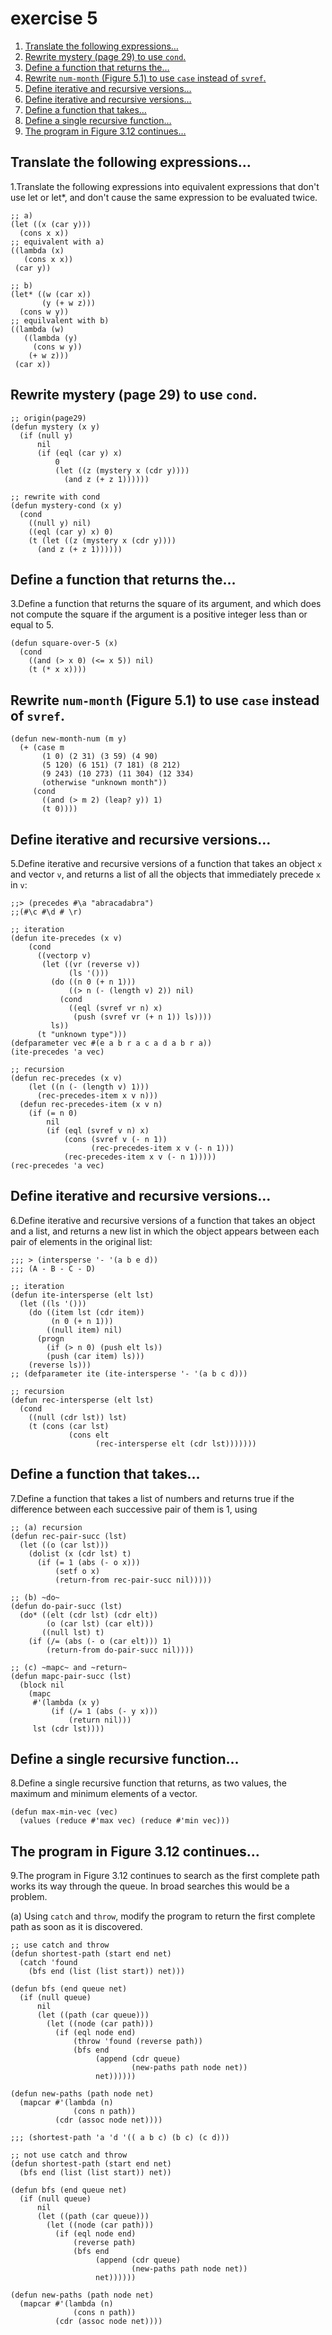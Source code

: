 

# exercise 5

1.  [Translate the following expressions&#x2026;](#orgfda2cea)
2.  [Rewrite mystery (page 29) to use `cond`.](#orgbc6c903)
3.  [Define a function that returns the&#x2026;](#org6b95261)
4.  [Rewrite `num-month` (Figure 5.1) to use `case` instead of `svref`.](#org8ab8604)
5.  [Define iterative and recursive versions&#x2026;](#org8cea0d0)
6.  [Define iterative and recursive versions&#x2026;](#org71644a8)
7.  [Define a function that takes&#x2026;](#org19044bf)
8.  [Define a single recursive function&#x2026;](#orgf695d3d)
9.  [The program in Figure 3.12 continues&#x2026;](#org9b41149)


<a id="orgfda2cea"></a>

## Translate the following expressions&#x2026;

1.Translate the following expressions into equivalent expressions that don't use let or let\*, and don't cause the same expression to be evaluated twice.

    ;; a)
    (let ((x (car y)))
      (cons x x))
    ;; equivalent with a)
    ((lambda (x)
       (cons x x))
     (car y))
    
    ;; b)
    (let* ((w (car x))
           (y (+ w z)))
      (cons w y))
    ;; equilvalent with b)
    ((lambda (w)
       ((lambda (y)
         (cons w y))
        (+ w z)))
     (car x))


<a id="orgbc6c903"></a>

## Rewrite mystery (page 29) to use `cond`.

    ;; origin(page29)
    (defun mystery (x y)
      (if (null y)
          nil
          (if (eql (car y) x)
              0
              (let ((z (mystery x (cdr y))))
                (and z (+ z 1))))))

    ;; rewrite with cond
    (defun mystery-cond (x y)
      (cond
        ((null y) nil)
        ((eql (car y) x) 0)
        (t (let ((z (mystery x (cdr y))))
          (and z (+ z 1))))))


<a id="org6b95261"></a>

## Define a function that returns the&#x2026;

3.Define a function that returns the square of its argument, and which does not compute the square if the argument is a positive integer less than or equal to 5.

    (defun square-over-5 (x)
      (cond
        ((and (> x 0) (<= x 5)) nil)
        (t (* x x))))


<a id="org8ab8604"></a>

## Rewrite `num-month` (Figure 5.1) to use `case` instead of `svref`.

    (defun new-month-num (m y)
      (+ (case m
           (1 0) (2 31) (3 59) (4 90)
           (5 120) (6 151) (7 181) (8 212)
           (9 243) (10 273) (11 304) (12 334)
           (otherwise "unknown month"))
         (cond
           ((and (> m 2) (leap? y)) 1)
           (t 0))))


<a id="org8cea0d0"></a>

## Define iterative and recursive versions&#x2026;

5.Define iterative and recursive versions of a function that takes an object `x` and vector `v`, and returns a list of all the objects that immediately precede `x` in `v`:

    ;;> (precedes #\a "abracadabra")
    ;;(#\c #\d # \r)

    ;; iteration
    (defun ite-precedes (x v)
        (cond
          ((vectorp v)
           (let ((vr (reverse v))
                 (ls '()))
             (do ((n 0 (+ n 1)))
                 ((> n (- (length v) 2)) nil)
               (cond
                 ((eql (svref vr n) x)
                  (push (svref vr (+ n 1)) ls))))
             ls))
          (t "unknown type")))
    (defparameter vec #(e a b r a c a d a b r a))
    (ite-precedes 'a vec)

    ;; recursion
    (defun rec-precedes (x v)
        (let ((n (- (length v) 1)))
          (rec-precedes-item x v n)))
      (defun rec-precedes-item (x v n)
        (if (= n 0)
            nil
            (if (eql (svref v n) x)
                (cons (svref v (- n 1))
                      (rec-precedes-item x v (- n 1)))
                (rec-precedes-item x v (- n 1)))))
    (rec-precedes 'a vec)


<a id="org71644a8"></a>

## Define iterative and recursive versions&#x2026;

6.Define iterative and recursive versions of a function that takes an object and a list, and returns a new list in which the object appears between each pair of elements in the original list:

    ;;; > (intersperse '- '(a b e d))
    ;;; (A - B - C - D)
    
    ;; iteration
    (defun ite-intersperse (elt lst)
      (let ((ls '()))
        (do ((item lst (cdr item))
             (n 0 (+ n 1)))
            ((null item) nil)
          (progn
            (if (> n 0) (push elt ls))
            (push (car item) ls)))
        (reverse ls)))
    ;; (defparameter ite (ite-intersperse '- '(a b c d)))
    
    ;; recursion
    (defun rec-intersperse (elt lst)
      (cond
        ((null (cdr lst)) lst)
        (t (cons (car lst)
                 (cons elt
                       (rec-intersperse elt (cdr lst)))))))


<a id="org19044bf"></a>

## Define a function that takes&#x2026;

7.Define a function that takes a list of numbers and returns true if the
difference between each successive pair of them is 1, using

    ;; (a) recursion
    (defun rec-pair-succ (lst)
      (let ((o (car lst)))
        (dolist (x (cdr lst) t)
          (if (= 1 (abs (- o x)))
              (setf o x)
              (return-from rec-pair-succ nil)))))
    
    ;; (b) ~do~
    (defun do-pair-succ (lst)
      (do* ((elt (cdr lst) (cdr elt))
            (o (car lst) (car elt)))
           ((null lst) t)
        (if (/= (abs (- o (car elt))) 1)
            (return-from do-pair-succ nil))))
    
    ;; (c) ~mapc~ and ~return~
    (defun mapc-pair-succ (lst)
      (block nil
        (mapc
         #'(lambda (x y)
             (if (/= 1 (abs (- y x)))
                 (return nil)))
         lst (cdr lst))))


<a id="orgf695d3d"></a>

## Define a single recursive function&#x2026;

8.Define a single recursive function that returns, as two values, the maximum and minimum elements of a vector.

    (defun max-min-vec (vec)
      (values (reduce #'max vec) (reduce #'min vec)))


<a id="org9b41149"></a>

## The program in Figure 3.12 continues&#x2026;

9.The program in Figure 3.12 continues to search as the first complete path works its way through the queue. In broad searches this would be a problem.

(a) Using `catch` and `throw`, modify the program to return the first complete path as soon as it is discovered.

    ;; use catch and throw
    (defun shortest-path (start end net)
      (catch 'found
        (bfs end (list (list start)) net)))
    
    (defun bfs (end queue net)
      (if (null queue)
          nil
          (let ((path (car queue)))
            (let ((node (car path)))
              (if (eql node end)
                  (throw 'found (reverse path))
                  (bfs end
                       (append (cdr queue)
                               (new-paths path node net))
                       net))))))
    
    (defun new-paths (path node net)
      (mapcar #'(lambda (n)
                  (cons n path))
              (cdr (assoc node net))))
    
    ;;; (shortest-path 'a 'd '(( a b c) (b c) (c d)))
    
    ;; not use catch and throw
    (defun shortest-path (start end net)
      (bfs end (list (list start)) net))
    
    (defun bfs (end queue net)
      (if (null queue)
          nil
          (let ((path (car queue)))
            (let ((node (car path)))
              (if (eql node end)
                  (reverse path)
                  (bfs end
                       (append (cdr queue)
                               (new-paths path node net))
                       net))))))
    
    (defun new-paths (path node net)
      (mapcar #'(lambda (n)
                  (cons n path))
              (cdr (assoc node net))))

